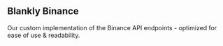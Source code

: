 ## Blankly Binance
Our custom implementation of the Binance API endpoints - optimized for ease of use & readability.
